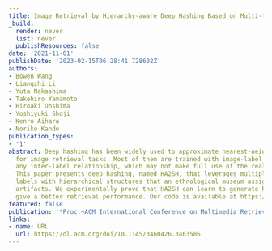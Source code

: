 ```yaml
---
title: Image Retrieval by Hierarchy-aware Deep Hashing Based on Multi-task Learning
_build:
  render: never
  list: never
  publishResources: false
date: '2021-11-01'
publishDate: '2023-02-15T06:28:41.728602Z'
authors:
- Bowen Wang
- Liangzhi Li
- Yuta Nakashima
- Takehiro Yamamoto
- Hiroaki Ohshima
- Yoshiyuki Shoji
- Kenro Aihara
- Noriko Kando
publication_types:
- '1'
abstract: Deep hashing has been widely used to approximate nearest-neighbor search
  for image retrieval tasks. Most of them are trained with image-label pairs without
  any inter-label relationship, which may not make full use of the real-world data.
  This paper presents deep hashing, named HA2SH, that leverages multiple types of
  labels with hierarchical structures that an ethnological museum assigns to their
  artifacts. We experimentally prove that HA2SH can learn to generate hashes that
  give a better retrieval performance. Our code is available at https://github.com/wbw520/minpaku.
featured: false
publication: '*Proc.~ACM International Conference on Multimedia Retrieval (ICMR)*'
links:
- name: URL
  url: https://dl.acm.org/doi/10.1145/3460426.3463586
---
```


